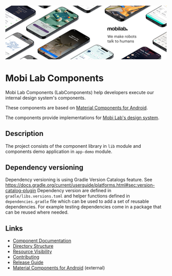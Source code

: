![Mobi Lab](docs/assets/mobilab-header-logo.png)

# Mobi Lab Components

Mobi Lab Components (LabComponents) help developers execute our internal design system's components.

These components are based on [Material Components for Android](https://github.com/material-components/material-components-android).

The components provide implementations for [Mobi Lab's design system](https://www.figma.com/file/gxt4iyWGyliILJSOCLXonl/P42-design-system-template-(Duplicate-this!)).

## Description

The project consists of the component library in `lib` module and components demo application in `app-demo` module.

## Dependency versioning

Dependency versioning is using Gradle Version Catalogs feature. See https://docs.gradle.org/current/userguide/platforms.html#sec:version-catalog-plugin
Dependency version are defined in `gradle/libs.versions.toml` and helper functions defined in `dependencies.gradle` file which can be used to add a set of reusable dependencies. For example testing dependencies come in a package that can be reused where needed.

## Links

- [Component Documentation](docs/main.md)
- [Directory Structure](docs/directory_structure.md)
- [Resource Visibility](docs/resource_visibility.md)
- [Contributing](docs/contributing.md)
- [Release Guide](docs/release_guide.md)
- [Material Components for Android](https://github.com/material-components/material-components-android) (external)
